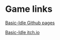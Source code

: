 # Game links
[Basic-Idle Github pages](https://rr-593.github.io/Basic-Idle/)

[Basic-Idle itch.io](https://ravewraith.itch.io/test?secret=KJdGmyPIEJ04FHVRHpDUMM)